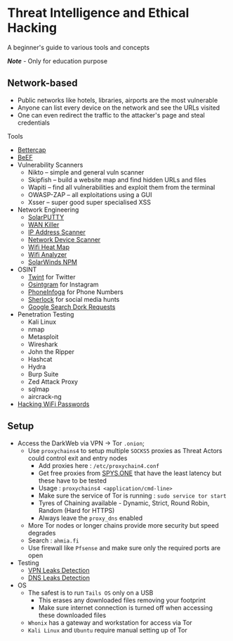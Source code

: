 # Threat Intelligence and Ethical Hacking

A beginner's guide to various tools and concepts

***Note*** - Only for education purpose

## Network-based

- Public networks like hotels, libraries, airports are the most vulnerable
- Anyone can list every device on the network and see the URLs visited
- One can even redirect the traffic to the attacker's page and steal credentials

Tools
- [Bettercap](https://github.com/PSR009/Threat-Intelligence-and-Ethical-Hacking/blob/main/network_attacks.md#bettercap)
- [BeEF](https://github.com/PSR009/Threat-Intelligence-and-Ethical-Hacking/blob/main/network_attacks.md#beef)
- Vulnerability Scanners
  - Nikto – simple and general vuln scanner
  - Skipfish – build a website map and find hidden URLs and files
  - Wapiti – find all vulnerabilities and exploit them from the terminal
  - OWASP-ZAP – all exploitations using a GUI
  - Xsser – super good super specialised XSS
- Network Engineering
  - [SolarPUTTY](http://bit.ly/usesolarputty)
  - [WAN Killer](http://bit.ly/WANkiller)
  - [IP Address Scanner](http://bit.ly/ipscansw)
  - [Network Device Scanner](http://bit.ly/netdevicescanner)
  - [Wifi Heat Map](http://bit.ly/wifiheatmapsw)
  - [Wifi Analyzer](http://bit.ly/wifianalyzersw)
  - [SolarWinds NPM](http://bit.ly/netperfmon)
- OSINT
  - [Twint](https://github.com/PSR009/Threat-Intelligence-and-Ethical-Hacking/blob/main/osint.md#twint-for-twitter) for Twitter
  - [Osintgram](https://github.com/PSR009/Threat-Intelligence-and-Ethical-Hacking/blob/main/osint.md#osintgram-for-instagram) for Instagram
  - [PhoneInfoga](https://github.com/PSR009/Threat-Intelligence-and-Ethical-Hacking/blob/main/osint.md#phoneinfoga-for-phone-numbers) for Phone Numbers
  - [Sherlock](https://github.com/PSR009/Threat-Intelligence-and-Ethical-Hacking/blob/main/osint.md#sherlock) for social media hunts
  - [Google Search Dork Requests](https://github.com/PSR009/Threat-Intelligence-and-Ethical-Hacking/blob/main/osint.md#google-dorks)
- Penetration Testing
  - Kali Linux
  - nmap
  - Metasploit
  - Wireshark
  - John the Ripper
  - Hashcat
  - Hydra
  - Burp Suite
  - Zed Attack Proxy
  - sqlmap
  - aircrack-ng
- [Hacking WiFi Passwords](https://github.com/PSR009/Threat-Intelligence-and-Ethical-Hacking/blob/main/network_attacks.md#hacking-wifi-passwords)

## Setup

- Access the DarkWeb via VPN &#8594; Tor `.onion`;
  - Use `proxychains4` to setup multiple `SOCKS5` proxies as Threat Actors could control exit and entry nodes
    - Add proxies here : `/etc/proxychain4.conf`
    - Get free proxies from [SPYS.ONE](https://spys.one/en/socks-proxy-list/) that have the least latency but these have to be tested
    - Usage : `proxychains4 <application/cmd-line>`
    - Make sure the service of Tor is running : `sudo service tor start`
    - Tyres of Chaining available - Dynamic, Strict, Round Robin, Random (Hard for HTTPS)
    - Always leave the `proxy_dns` enabled
  - More Tor nodes or longer chains provide more security but speed degrades
  - Search : `ahmia.fi`
  - Use firewall like `Pfsense` and make sure only the required ports are open
- Testing
  - [VPN Leaks Detection](https://ipleak.net/)
  - [DNS Leaks Detection](https://dnsleaktest.com/)
- OS
  - The safest is to run `Tails OS` only on a USB
    - This erases any downloaded files removing your footprint
    - Make sure internet connection is turned off when accessing these downloaded files
  - `Whonix` has a gateway and workstation for access via Tor
  - `Kali Linux` and `Ubuntu` require manual setting up of Tor
